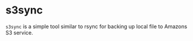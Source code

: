 # s3sync

`s3sync` is a simple tool similar to rsync for backing up local file to Amazons S3 service.

